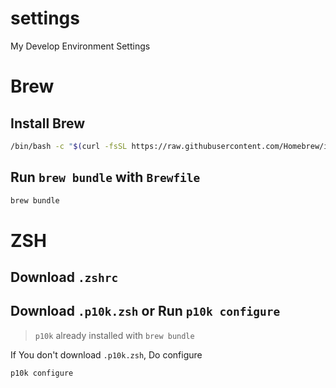 # settings
My Develop Environment Settings

# Brew

## Install Brew
```zsh
/bin/bash -c "$(curl -fsSL https://raw.githubusercontent.com/Homebrew/install/HEAD/install.sh)"
```

## Run `brew bundle` with `Brewfile`
```zsh
brew bundle
```

# ZSH

## Download `.zshrc`

## Download `.p10k.zsh` or Run `p10k configure`
> `p10k` already installed with `brew bundle`

If You don't download `.p10k.zsh`, Do configure
```zsh
p10k configure
```
